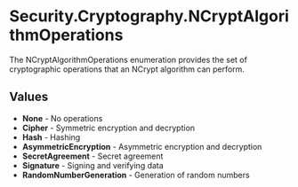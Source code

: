 # Security.Cryptography.NCryptAlgorithmOperations

The NCryptAlgorithmOperations enumeration provides the set of cryptographic operations that an NCrypt algorithm can perform.
## Values

* **None** - No operations
* **Cipher** - Symmetric encryption and decryption
* **Hash** - Hashing
* **AsymmetricEncryption** - Asymmetric encryption and decryption
* **SecretAgreement** - Secret agreement
* **Signature** - Signing and verifying data
* **RandomNumberGeneration** - Generation of random numbers
